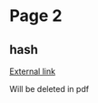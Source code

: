 # Page 2

## hash

[External link](https://example.com)

<div data-pdf-hidden="true"> Will be deleted in pdf <div>
